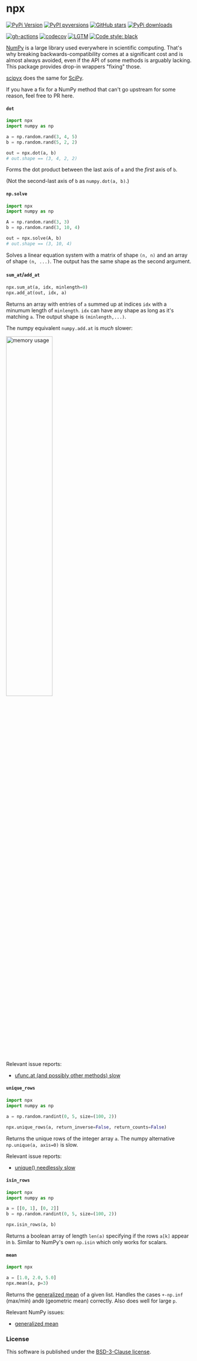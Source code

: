 # npx

[![PyPi Version](https://img.shields.io/pypi/v/npx.svg?style=flat-square)](https://pypi.org/project/npx/)
[![PyPI pyversions](https://img.shields.io/pypi/pyversions/npx.svg?style=flat-square)](https://pypi.org/project/npx/)
[![GitHub stars](https://img.shields.io/github/stars/nschloe/npx.svg?style=flat-square&logo=github&label=Stars&logoColor=white)](https://github.com/nschloe/npx)
[![PyPi downloads](https://img.shields.io/pypi/dm/npx.svg?style=flat-square)](https://pypistats.org/packages/npx)

[![gh-actions](https://img.shields.io/github/workflow/status/nschloe/npx/ci?style=flat-square)](https://github.com/nschloe/npx/actions?query=workflow%3Aci)
[![codecov](https://img.shields.io/codecov/c/github/nschloe/npx.svg?style=flat-square)](https://app.codecov.io/gh/nschloe/npx)
[![LGTM](https://img.shields.io/lgtm/grade/python/github/nschloe/npx.svg?style=flat-square)](https://lgtm.com/projects/g/nschloe/npx)
[![Code style: black](https://img.shields.io/badge/code%20style-black-000000.svg?style=flat-square)](https://github.com/psf/black)

[NumPy](https://numpy.org/) is a large library used everywhere in scientific computing.
That's why breaking backwards-compatibility comes at a significant cost and is almost
always avoided, even if the API of some methods is arguably lacking. This package
provides drop-in wrappers "fixing" those.

[scipyx](https://github.com/nschloe/scipyx) does the same for
[SciPy](https://www.scipy.org/).

If you have a fix for a NumPy method that can't go upstream for some reason, feel free
to PR here.

#### `dot`

```python
import npx
import numpy as np

a = np.random.rand(3, 4, 5)
b = np.random.rand(5, 2, 2)

out = npx.dot(a, b)
# out.shape == (3, 4, 2, 2)
```

Forms the dot product between the last axis of `a` and the _first_ axis of `b`.

(Not the second-last axis of `b` as `numpy.dot(a, b)`.)

#### `np.solve`

```python
import npx
import numpy as np

A = np.random.rand(3, 3)
b = np.random.rand(3, 10, 4)

out = npx.solve(A, b)
# out.shape == (3, 10, 4)
```

Solves a linear equation system with a matrix of shape `(n, n)` and an array of shape
`(n, ...)`. The output has the same shape as the second argument.

#### `sum_at`/`add_at`

<!--pytest-codeblocks:skip-->

```python
npx.sum_at(a, idx, minlength=0)
npx.add_at(out, idx, a)
```

Returns an array with entries of `a` summed up at indices `idx` with a minumum length of
`minlength`. `idx` can have any shape as long as it's matching `a`. The output shape is
`(minlength,...)`.

The numpy equivalent `numpy.add.at` is _much_
slower:

<img alt="memory usage" src="https://nschloe.github.io/npx/perf-add-at.svg" width="50%">

Relevant issue reports:

- [ufunc.at (and possibly other methods)
  slow](https://github.com/numpy/numpy/issues/11156)

#### `unique_rows`

```python
import npx
import numpy as np

a = np.random.randint(0, 5, size=(100, 2))

npx.unique_rows(a, return_inverse=False, return_counts=False)
```

Returns the unique rows of the integer array `a`. The numpy alternative `np.unique(a, axis=0)` is slow.

Relevant issue reports:

- [unique() needlessly slow](https://github.com/numpy/numpy/issues/11136)

#### `isin_rows`

```python
import npx
import numpy as np

a = [[0, 1], [0, 2]]
b = np.random.randint(0, 5, size=(100, 2))

npx.isin_rows(a, b)
```

Returns a boolean array of length `len(a)` specifying if the rows `a[k]` appear in `b`.
Similar to NumPy's own `np.isin` which only works for scalars.

#### `mean`

```python
import npx

a = [1.0, 2.0, 5.0]
npx.mean(a, p=3)
```

Returns the [generalized mean](https://en.wikipedia.org/wiki/Generalized_mean) of a
given list. Handles the cases `+-np.inf` (max/min) and`0` (geometric mean) correctly.
Also does well for large `p`.

Relevant NumPy issues:

- [generalized mean](https://github.com/numpy/numpy/issues/19341)

### License

This software is published under the [BSD-3-Clause
license](https://spdx.org/licenses/BSD-3-Clause.html).
